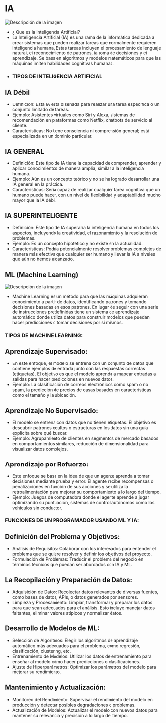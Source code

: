 # IA
![Descripción de la imagen](https://i0.wp.com/litci.org/es/wp-content/uploads/2023/07/Imagen-humanoide-de-robots-con-tablet-para-estudiar-ciencias-la-ingenieria-robot-ciencia-usando-inteligencia-artificial-del-cerebro-209947668.webp)
- ¿ Que es la inteligencia Artificial?
- La Inteligencia Artificial (IA) es una rama de la informática dedicada a crear sistemas que pueden realizar tareas que normalmente requieren inteligencia humana, Estas tareas incluyen el procesamiento de lenguaje natural, el reconocimiento de patrones, la toma de decisiones y el aprendizaje. Se basa en algoritmos y modelos matemáticos para que las máquinas imiten habilidades cognitivas humanas.
- ### TIPOS DE INTELIGENCIA ARTIFICIAL
 ## IA Débil
- Definición: Esta IA está diseñada para realizar una tarea específica o un conjunto limitado de tareas.
- Ejemplo: Asistentes virtuales como Siri y Alexa, sistemas de recomendación en plataformas como Netflix, chatbots de servicio al cliente.
- Características: No tiene consciencia ni comprensión general; está especializada en un dominio particular.
 ## IA GENERAL
- Definición: Este tipo de IA tiene la capacidad de comprender, aprender y aplicar conocimientos de manera amplia, similar a la inteligencia humana.
- Ejemplo: Aún es un concepto teórico y no se ha logrado desarrollar una IA general en la práctica.
- Características: Seria capaz de realizar cualquier tarea cognitiva que un humano puede hacer, con un nivel de flexibilidad y adaptabilidad mucho mayor que la IA débil.
 ## IA SUPERINTELIGENTE
 - Definición: Este tipo de IA superaría la inteligencia humana en todos los aspectos, incluyendo la creatividad, el razonamiento y la resolución de problemas.
 - Ejemplo: Es un concepto hipotético y no existe en la actualidad.
 - Características: Podría potencialmente resolver problemas complejos de manera más efectiva que cualquier ser humano y llevar la IA a niveles que aún no hemos alcanzado.

 ## ML (Machine Learning)
![Descripción de la imagen](https://atriainnovation.com/uploads/2023/11/portada-9.jpg)
 - Machine Learning es un método para que las máquinas adquieran conocimiento a partir de datos, identificando patrones y tomando decisiones basadas en esos patrones. En lugar de seguir con una serie de instrucciones predefinidas tiene un sistema de aprendizaje automático donde utiliza datos para construir modelos que puedan hacer predicciones o tomar decisiones por sí mismos.
 ### TIPOS DE MACHINE LEARNING:
## Aprendizaje Supervisado:
- En este enfoque, el modelo se entrena con un conjunto de datos que contiene ejemplos de entrada junto con las respuestas correctas (etiquetas). El objetivo es que el modelo aprenda a mapear entradas a salidas para hacer predicciones en nuevos datos.
- Ejemplo:  La clasificación de correos electrónicos como spam o no spam, la predicción de precios de casas basados en características como el tamaño y la ubicación.
## Aprendizaje No Supervisado:
- El modelo se entrena con datos que no tienen etiquetas. El objetivo es descubrir patrones ocultos o estructuras en los datos sin una guía explícita sobre qué buscar.
- Ejemplo: Agrupamiento de clientes en segmentos de mercado basados en comportamientos similares, reducción de dimensionalidad para visualizar datos complejos.
## Aprendizaje por Refuerzo:
-  Este enfoque se basa en la idea de que un agente aprenda a tomar decisiones mediante prueba y error. El agente recibe recompensas o penalizaciones en función de sus acciones y se utiliza la retroalimentación para mejorar su comportamiento a lo largo del tiempo.
- Ejemplo: Juegos de computadora donde el agente aprende a jugar optimizando su puntuación, sistemas de control autónomos como los vehículos sin conductor.
### FUNCIONES DE UN PROGRAMADOR USANDO ML Y IA:
## Definición del Problema y Objetivos:
- Análisis de Requisitos: Colaborar con los interesados para entender el problema que se quiere resolver y definir los objetivos del proyecto.
- Formulación de Problemas: Traducir el problema del negocio en términos técnicos que puedan ser abordados con IA y ML.
## La Recopilación y Preparación de Datos:
- Adquisición de Datos: Recolectar datos relevantes de diversas fuentes, como bases de datos, APIs, o datos generados por sensores.
- Limpieza y Procesamiento: Limpiar, transformar y preparar los datos para que sean adecuados para el análisis. Esto incluye manejar datos faltantes, eliminar valores atípicos y normalizar datos.
## Desarrollo de Modelos de ML:
- Selección de Algoritmos: Elegir los algoritmos de aprendizaje automático más adecuados para el problema, como regresión, clasificación, clustering, etc.
- Entrenamiento de Modelos: Utilizar los datos de entrenamiento para enseñar al modelo cómo hacer predicciones o clasificaciones.
- Ajuste de Hiperparámetros: Optimizar los parámetros del modelo para mejorar su rendimiento.
## Mantenimiento y Actualización:
- Monitoreo del Rendimiento: Supervisar el rendimiento del modelo en producción y detectar posibles degradaciones o problemas.
- Actualización de Modelos: Actualizar el modelo con nuevos datos para mantener su relevancia y precisión a lo largo del tiempo.
